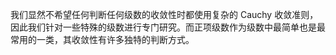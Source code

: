 
我们显然不希望任何判断任何级数的收敛性时都使用复杂的 Cauchy 收敛准则，因此我们针对一些特殊的级数进行专门研究。而正项级数作为级数中最简单也是最常用的一类，其收敛性有许多独特的判断方式。






